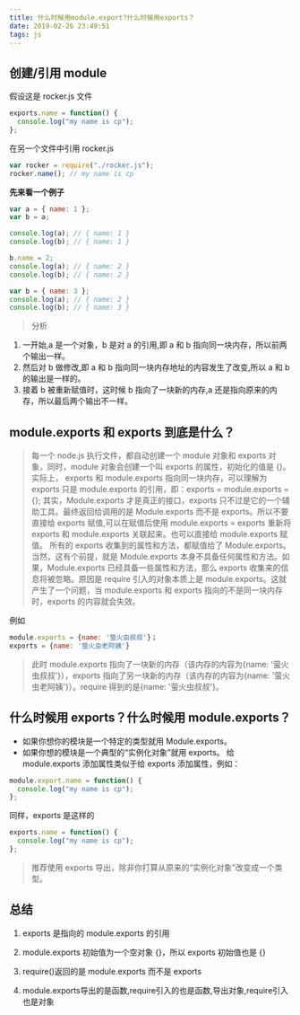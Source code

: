 ```yaml
---
title: 什么时候用module.export?什么时候用exports？
date: 2019-02-26 23:49:51
tags: js
---
```


## 创建/引用 module

假设这是 rocker.js 文件

```js
exports.name = function() {
  console.log("my name is cp");
};
```

在另一个文件中引用 rocker.js

```js
var rocker = require("./rocker.js");
rocker.name(); // my name is cp
```

<!-- more -->

**先来看一个例子**

```js
var a = { name: 1 };
var b = a;

console.log(a); // { name: 1 }
console.log(b); // { name: 1 }

b.name = 2;
console.log(a); // { name: 2 }
console.log(b); // { name: 2 }

var b = { name: 3 };
console.log(a); // { name: 2 }
console.log(b); // { name: 3 }
```

> 分析

1. 一开始,a 是一个对象，b 是对 a 的引用,即 a 和 b 指向同一块内存，所以前两个输出一样。
2. 然后对 b 做修改,即 a 和 b 指向同一块内存地址的内容发生了改变,所以 a 和 b 的输出是一样的。
3. 接着 b 被重新赋值时，这时候 b 指向了一块新的内存,a 还是指向原来的内存，所以最后两个输出不一样。

## module.exports 和 exports 到底是什么？

> 每一个 node.js 执行文件，都自动创建一个 module 对象和 exports 对象，同时，module 对象会创建一个叫 exports 的属性，初始化的值是 {}。实际上， exports 和 module.exports 指向同一块内存，可以理解为 exports 只是 module.exports 的引用，即：exports = module.exports = {};
> 其实，Module.exports 才是真正的接口，exports 只不过是它的一个辅助工具。最终返回给调用的是 Module.exports 而不是 exports。所以不要直接给 exports 赋值,可以在赋值后使用 module.exports = exports 重新将 exports 和 module.exports 关联起来。也可以直接给 module.exports 赋值。
> 所有的 exports 收集到的属性和方法，都赋值给了 Module.exports。当然，这有个前提，就是 Module.exports 本身不具备任何属性和方法。如果，Module.exports 已经具备一些属性和方法，那么 exports 收集来的信息将被忽略。原因是 require 引入的对象本质上是 module.exports。这就产生了一个问题，当 module.exports 和 exports 指向的不是同一块内存时，exports 的内容就会失效。

例如

```js
module.exports = {name: '萤火虫叔叔'}；
exports = {name: '萤火虫老阿姨'}
```

> 此时 module.exports 指向了一块新的内存（该内存的内容为{name: '萤火虫叔叔'}），exports 指向了另一块新的内存（该内存的内容为{name: '萤火虫老阿姨'}）。require 得到的是{name: '萤火虫叔叔'}。

## 什么时候用 exports？什么时候用 module.exports？

- 如果你想你的模块是一个特定的类型就用 Module.exports。
- 如果你想的模块是一个典型的“实例化对象”就用 exports。
  给 module.exports 添加属性类似于给 exports 添加属性，例如：

```js
module.export.name = function() {
  console.log("my name is cp");
};
```

同样，exports 是这样的

```js
exports.name = function() {
  console.log("my name is cp");
};
```

> 推荐使用 exports 导出，除非你打算从原来的“实例化对象”改变成一个类型。

## 总结

1.  exports 是指向的 module.exports 的引用

2.  module.exports 初始值为一个空对象 {}，所以 exports 初始值也是 {}

3.  require()返回的是 module.exports 而不是 exports

4. module.exports导出的是函数,require引入的也是函数,导出对象,require引入也是对象
